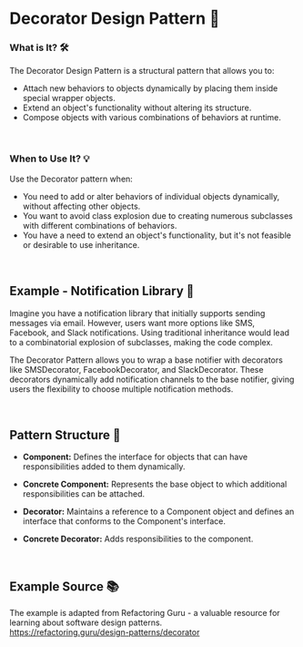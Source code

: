 # Decorator Design Pattern 🎨

### What is It? 🛠️
The Decorator Design Pattern is a structural pattern that allows you to:

- Attach new behaviors to objects dynamically by placing them inside special wrapper objects.
- Extend an object's functionality without altering its structure.
- Compose objects with various combinations of behaviors at runtime.

<br>

### When to Use It? 💡
Use the Decorator pattern when:

- You need to add or alter behaviors of individual objects dynamically, without affecting other objects.
- You want to avoid class explosion due to creating numerous subclasses with different combinations of behaviors.
- You have a need to extend an object's functionality, but it's not feasible or desirable to use inheritance.

<br>

## Example - Notification Library 📢
Imagine you have a notification library that initially supports sending messages via email. However, users want more options like SMS, Facebook, and Slack notifications. Using traditional inheritance would lead to a combinatorial explosion of subclasses, making the code complex.

The Decorator Pattern allows you to wrap a base notifier with decorators like SMSDecorator, FacebookDecorator, and SlackDecorator. These decorators dynamically add notification channels to the base notifier, giving users the flexibility to choose multiple notification methods.

<br>

## Pattern Structure 🧩

- **Component:** Defines the interface for objects that can have responsibilities added to them dynamically.

- **Concrete Component:** Represents the base object to which additional responsibilities can be attached.

- **Decorator:** Maintains a reference to a Component object and defines an interface that conforms to the Component's interface.

- **Concrete Decorator:** Adds responsibilities to the component.

<br>

## Example Source 📚

The example is adapted from Refactoring Guru - a valuable resource for learning about software design patterns. <br>
https://refactoring.guru/design-patterns/decorator